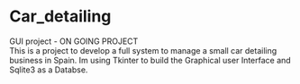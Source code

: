 # Car_detailing
GUI project - ON GOING PROJECT\
This is a project to develop a full system to manage a small car detailing business in Spain. Im using Tkinter to build the Graphical user Interface and Sqlite3 as a Databse.

